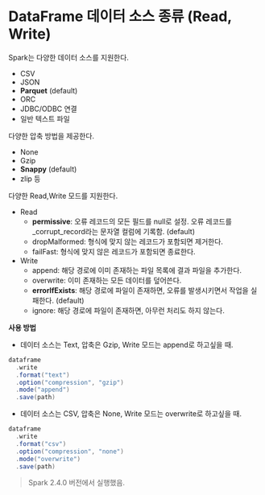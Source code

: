 # DataFrame 데이터 소스 종류 (Read, Write)



Spark는 다양한 데이터 소스를 지원한다.

- CSV
- JSON
- **Parquet** (default)
- ORC
- JDBC/ODBC 연결
- 일반 텍스트 파일



다양한 압축 방법을 제공한다.

- None
- Gzip
- **Snappy** (default)
- zlip 등



다양한 Read,Write 모드를 지원한다.

- Read
  - **permissive**: 오류 레코드의 모든 필드를 null로 설정. 오류 레코드를 _corrupt_record라는 문자열 컬럼에 기록함. (default)
  - dropMalformed: 형식에 맞지 않는 레코드가 포함되면 제거한다.
  - failFast: 형식에 맞지 않은 레코드가 포함되면 종료한다.
- Write
  - append: 해당 경로에 이미 존재하는 파일 목록에 결과 파일을 추가한다.
  - overwrite: 이미 존재하는 모든 데이터를 덮어쓴다.
  - **errorIfExists**: 해당 경로에 파일이 존재하면, 오류를 발생시키면서 작업을 실패한다. (default)
  - ignore: 해당 경로에 파일이 존재하면, 아무런 처리도 하지 않는다.



**사용 방법**

- 데이터 소스는 Text, 압축은 Gzip, Write 모드는 append로 하고싶을 때.

```scala
dataframe
  .write
  .format("text")
  .option("compression", "gzip")
  .mode("append")
  .save(path)
```



- 데이터 소스는 CSV, 압축은 None, Write 모드는 overwrite로 하고싶을 때.

```scala
dataframe
  .write
  .format("csv")
  .option("compression", "none")
  .mode("overwrite")
  .save(path)
```



> Spark 2.4.0 버전에서 실행했음.